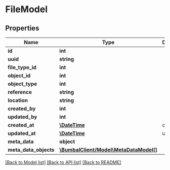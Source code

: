 # FileModel

## Properties
Name | Type | Description | Notes
------------ | ------------- | ------------- | -------------
**id** | **int** |  | 
**uuid** | **string** |  | [optional] 
**file_type_id** | **int** |  | [optional] 
**object_id** | **int** |  | [optional] 
**object_type** | **int** |  | [optional] 
**reference** | **string** |  | [optional] 
**location** | **string** |  | [optional] 
**created_by** | **int** |  | [optional] 
**updated_by** | **int** |  | [optional] 
**created_at** | [**\DateTime**](\DateTime.md) | created_at | [optional] 
**updated_at** | [**\DateTime**](\DateTime.md) | updated_at | [optional] 
**meta_data** | **object** |  | [optional] 
**meta_data_objects** | [**\BumbalClient/Model\MetaDataModel[]**](MetaDataModel.md) |  | [optional] 

[[Back to Model list]](../README.md#documentation-for-models) [[Back to API list]](../README.md#documentation-for-api-endpoints) [[Back to README]](../README.md)



